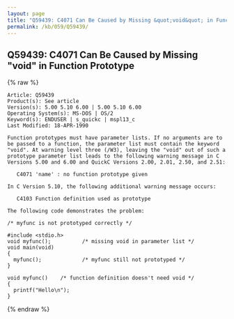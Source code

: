 ```yaml
---
layout: page
title: "Q59439: C4071 Can Be Caused by Missing &quot;void&quot; in Function Prototype"
permalink: /kb/059/Q59439/
---
```


## Q59439: C4071 Can Be Caused by Missing &quot;void&quot; in Function Prototype

{% raw %}

	Article: Q59439
	Product(s): See article
	Version(s): 5.00 5.10 6.00 | 5.00 5.10 6.00
	Operating System(s): MS-DOS | OS/2
	Keyword(s): ENDUSER | s_quickc | mspl13_c
	Last Modified: 18-APR-1990
	
	Function prototypes must have parameter lists. If no arguments are to
	be passed to a function, the parameter list must contain the keyword
	"void". At warning level three (/W3), leaving the "void" out of such a
	prototype parameter list leads to the following warning message in C
	Versions 5.00 and 6.00 and QuickC Versions 2.00, 2.01, 2.50, and 2.51:
	
	   C4071 'name' : no function prototype given
	
	In C Version 5.10, the following additional warning message occurs:
	
	   C4103 Function definition used as prototype
	
	The following code demonstrates the problem:
	
	/* myfunc is not prototyped correctly */
	
	#include <stdio.h>
	void myfunc();          /* missing void in parameter list */
	void main(void)
	{
	  myfunc();             /* myfunc still not prototyped */
	}
	
	void myfunc()    /* function definition doesn't need void */
	{
	  printf("Hello\n");
	}

{% endraw %}
